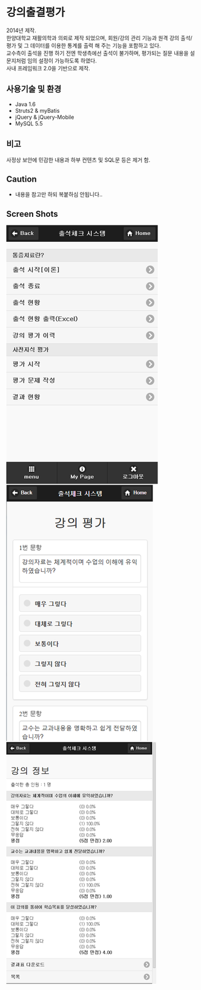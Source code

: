 # 강의출결평가
2014년 제작.  
한양대학교 재활의학과 의뢰로 제작 되었으며, 회원/강의 관리 기능과 원격 강의 출석/평가 및 그 데이터를 이용한 통계를 출력 해 주는 기능을 포함하고 있다.  
교수측이 출석을 진행 하기 전엔 학생측에선 출석이 불가하며,  평가되는 질문 내용을 설문지처럼 임의 설정이 가능하도록 하였다.  
사내 프레임워크 2.0을 기반으로 제작.

## 사용기술 및 환경
* Java 1.6
* Struts2 & myBatis
* jQuery & jQuery-Mobile
* MySQL 5.5

## 비고
사정상 보안에 민감한 내용과 하부 컨텐츠 및 SQL문 등은 제거 함.

## Caution
- 내용을 참고만 하되 복붙하심 안됩니다..  

## Screen Shots
![](https://github.com/thesoncriel/hanlecture/blob/master/screenshots/001.png)
![](https://github.com/thesoncriel/hanlecture/blob/master/screenshots/002.png)
![](https://github.com/thesoncriel/hanlecture/blob/master/screenshots/003.png)
